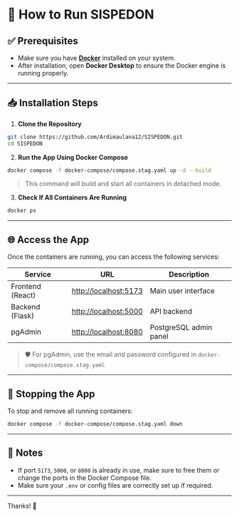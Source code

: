 # 🚀 How to Run SISPEDON

## ✅ Prerequisites

- Make sure you have [**Docker**](https://www.docker.com/) installed on your system.
- After installation, open **Docker Desktop** to ensure the Docker engine is running properly.

---

## 📥 Installation Steps

1. **Clone the Repository**

```bash
git clone https://github.com/Ardimaulana12/SISPEDON.git
cd SISPEDON
```

2. **Run the App Using Docker Compose**

```bash
docker compose -f docker-compose/compose.stag.yaml up -d --build
```

> This command will build and start all containers in detached mode.

3. **Check If All Containers Are Running**

```bash
docker ps
```

---

## 🌐 Access the App

Once the containers are running, you can access the following services:

| Service          | URL                                            | Description            |
| ---------------- | ---------------------------------------------- | ---------------------- |
| Frontend (React) | [http://localhost:5173](http://localhost:5173) | Main user interface    |
| Backend (Flask)  | [http://localhost:5000](http://localhost:5000) | API backend            |
| pgAdmin          | [http://localhost:8080](http://localhost:8080) | PostgreSQL admin panel |

> 🛡️ For pgAdmin, use the email and password configured in `docker-compose/compose.stag.yaml`.

---

## 🧹 Stopping the App

To stop and remove all running containers:

```bash
docker compose -f docker-compose/compose.stag.yaml down
```

---

## 📌 Notes

- If port `5173`, `5000`, or `8080` is already in use, make sure to free them or change the ports in the Docker Compose file.
- Make sure your `.env` or config files are correctly set up if required.

---

Thanks! 🎉

